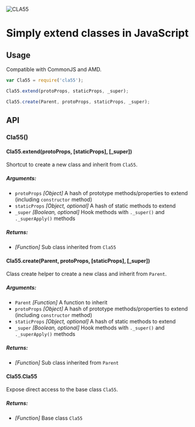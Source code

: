 ![CLA55](http://brix.github.io/images/cla55.png "")

# Simply extend classes in JavaScript


## Usage

Compatible with CommonJS and AMD.

```js
var Cla55 = require('cla55');

Cla55.extend(protoProps, staticProps, _super);

Cla55.create(Parent, protoProps, staticProps, _super);
```

## API

### Cla55()

#### Cla55.extend(protoProps, [staticProps], [_super])

Shortcut to create a new class and inherit from ```Cla55```.

##### Arguments:

* ```protoProps``` *[Object]* A hash of prototype methods/properties to extend (including ```constructor``` method)
* ```staticProps``` *[Object, optional]* A hash of static methods to extend
* ```_super``` *[Boolean, optional]*  Hook methods with ```._super()``` and ```._superApply()``` methods

##### Returns:

* *[Function]* Sub class inherited from ```Cla55```

#### Cla55.create(Parent, protoProps, [staticProps], [_super])

Class create helper to create a new class and inherit from ```Parent```.

##### Arguments:

* ```Parent``` *[Function]* A function to inherit
* ```protoProps``` *[Object]* A hash of prototype methods/properties to extend (including ```constructor``` method)
* ```staticProps``` *[Object, optional]* A hash of static methods to extend
* ```_super``` *[Boolean, optional]*  Hook methods with ```._super()``` and ```._superApply()``` methods

##### Returns:

* *[Function]* Sub class inherited from ```Parent```

#### Cla55.Cla55

Expose direct access to the base class `Cla55`.

##### Returns:

* *[Function]* Base class  ```Cla55```
